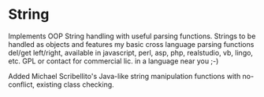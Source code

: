 # String

Implements OOP String handling with useful parsing functions. Strings to be handled as objects and features my basic cross language parsing functions del/get left/right, available in javascript, perl, asp, php, realstudio, vb, lingo, etc. GPL or contact for commercial lic. in a language near you ;-)

Added Michael Scribellito's Java-like string manipulation functions with no-conflict, existing class checking.
